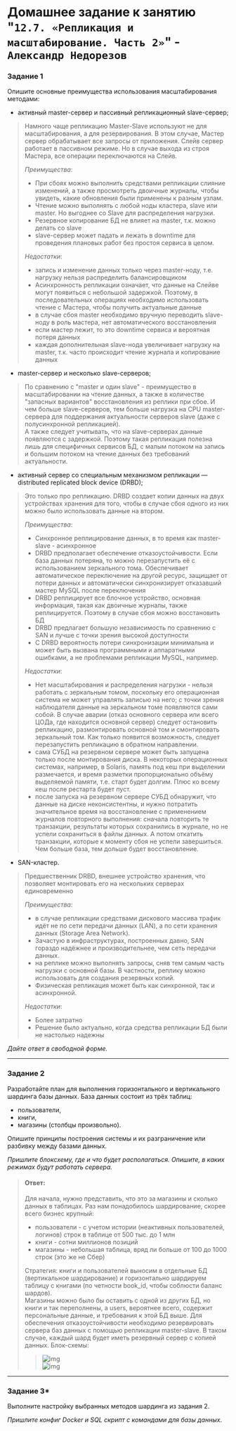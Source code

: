 # Домашнее задание к занятию "`12.7. «Репликация и масштабирование. Часть 2»`" - `Александр Недорезов`

### Задание 1

Опишите основные преимущества использования масштабирования методами:

- активный master-сервер и пассивный репликационный slave-сервер; 
> Намного чаще репликацию Master-Slave используют не для масштабирования, а для резервирования. 
> В этом случае, Мастер сервер обрабатывает все запросы от приложения. 
> Слейв сервер работает в пассивном режиме. Но в случае выхода из строя Мастера, все операции переключаются на Слейв.  
> 
> *Преимущества*:
> 
> * При сбоях можно выполнить средствами репликации слияние изменений, а также просмотреть двоичные журналы, чтобы увидеть, какие обновления были применены к разным узлам.
> * Чтение можно выполнять с любой ноды кластера, slave или master. Но выгоднее со Slave для распределения нагрузки.
> * Резервное копирование БД не влияет на master, т.к. можно делать со slave
> * slave-сервер может падать и лежать в downtime для проведения плановых работ без простоя сервиса в целом.
>   
> *Недостатки*:
> * запись и изменение данных только через master-ноду, т.е. нагрузку нельзя распределить балансировщиком
> * Асинхронность репликации означает, что данные на Слейве могут появиться с небольшой задержкой. Поэтому, в последовательных операциях необходимо использовать чтение с Мастера, чтобы получить актуальные данные
> * в случае сбоя master необходимо вручную переводить slave-ноду в роль мастера, нет автоматического восстановления
> * если мастер лежит, то это downtime сервиса и вероятная потеря данных
> * каждая дополнительная slave-нода увеличивает нагрузку на master, т.к. часто происходит чтение журнала и копирование данных

- master-сервер и несколько slave-серверов;  
> По сравнению с "master и один slave" - преимущество в масштабировании на чтение данных, а также в количестве "запасных вариантов" восстановления из реплики при сбое.
> И чем больше slave-серверов, тем больше нагрузка на CPU master-сервера для поддержания актуальности серверов slave (даже с полусинхронной репликацией).  
> А также следует учитывать, что на slave-серверах данные появляются с задержкой. Поэтому такая репликация полезна лишь для специфичных сервисов БД, с малым потоком на запись и большим потоком на чтение данных без требований актуальности.

- активный сервер со специальным механизмом репликации — distributed replicated block device (DRBD);
> Это только про репликацию. DRBD создает копии данных на двух устройствах хранения для того, чтобы в случае сбоя одного из них можно было использовать данные на втором.
> 
> *Преимущества*:
> * Синхронное реплицирование данных, в то время как master-slave - асинхронное
> * DRBD предполагает обеспечение отказоустойчивости. Если база данных потеряна, то можно перезапустить её с использованием зеркального тома. Обеспечивает автоматическое переключение на другой ресурс, защищает от потери данных и автоматически синхронизирует отказавший мастер MySQL после переключения
> * DRBD реплицирует все блочное устройство, основная информация, такая как двоичные журналы, также реплицируется. Поэтому в случае сбоя можно восстановить БД
> * DRBD предлагает большую независимость по сравнению с SAN и лучше с точки зрения высокой доступности
> * С DRBD вероятность потери синхронизации минимальна и может быть вызвана программными и аппаратными ошибками, а не проблемами репликации MySQL, например.    
> 
> *Недостатки*:
> * Нет масштабирования и распределения нагрузки - нельзя работать с зеркальным томом, поскольку его операционная система не может управлять записью на него; с точки зрения наблюдателя данные на зеркальном томе появляются сами собой. В случае аварии (отказ основного сервера или всего ЦОДа, где находится основной сервер) следует остановить репликацию, размонтировать основной том и смонтировать зеркальный том. Как только появится возможность, следует перезапустить репликацию в обратном направлении.
> * сама СУБД на резервном сервере может быть запущена только после монтирования диска. В некоторых операционных системах, например, в Solaris, память под кеш при выделении размечается, и время разметки пропорционально объёму выделяемой памяти, т.е. старт будет долгим. Плюс ко всему кеш после рестарта будет пуст.
> * после запуска на резервном сервере СУБД обнаружит, что данные на диске неконсистентны, и нужно потратить значительное время на восстановление с применением журналов повторного выполнения: сначала повторить те транзакции, результаты которых сохранились в журнале, но не успели сохраниться в файлы данных. А потом откатить транзакции, которые к моменту сбоя не успели завершиться. Чем больше база, тем дольше будет восстановление.

- SAN-кластер.
> Предшественник DRBD, внешнее устройство хранения, что позволяет монтировать его на нескольких серверах единовременно
> 
> *Преимущества*:
> * в случае репликации средствами дискового массива трафик идёт не по сети передачи данных (LAN), а по сети хранения данных (Storage Area Network).  
> * Зачастую в инфраструктурах, построенных давно, SAN гораздо надёжнее и производительнее, чем сеть передачи данных.  
> * на реплике можно выполнять запросы, сняв тем самым часть нагрузки с основной базы. В частности, реплику можно использовать для создания резервных копий.
> * Физическая репликация может быть как синхронной, так и асинхронной. 
> 
> *Недостатки*:
> * Более затратно
> * Решение было актуально, когда средства репликации БД были не настолько надежны

*Дайте ответ в свободной форме.*


---

### Задание 2

Разработайте план для выполнения горизонтального и вертикального шардинга базы данных. 
База данных состоит из трёх таблиц: 

- пользователи, 
- книги, 
- магазины (столбцы произвольно). 

Опишите принципы построения системы и их разграничение или разбивку между базами данных.

*Пришлите блоксхему, где и что будет располагаться. Опишите, в каких режимах будут работать сервера.* 

> #### Ответ: 
> Для начала, нужно представить, что это за магазины и сколько данных в таблицах. Раз нам понадобилось шардирование, скорее всего бизнес крупный:
> - пользователи - с учетом истории (неактивных пользователей, логинов) строк в таблице от 500 тыс. до 1 млн  
> - книги - сотни миллионов позиций  
> - магазины - небольшая таблица, вряд ли больше от 100 до 1000 строк (это же не Сбер)  
>
> Стратегия: книги и пользователей выносим в отдельные БД (вертикальное шардирование) 
> и горизонтально шардируем таблицу с книгами (по четности book_id, чтобы соблюсти баланс шардов).  
> Магазины можно было бы оставить с одной из других БД, но книги и так переполнены, а users, вероятнее всего, содержит персональные данные, и требования к этой БД выше.
> Для обеспечения отказоустойчивости необходимо резервировать сервера баз данных с помощью репликации master-slave. 
> В таком случае, каждый шард будет иметь резервный сервер с копией данных.
> Блок-схемы:
> > ![img](https://github.com/smutosey/sys-netology-hw/blob/main/12-07-replica2/img/2-01.png)  
> > ![img](https://github.com/smutosey/sys-netology-hw/blob/main/12-07-replica2/img/2-02.png)  


---
### Задание 3*

Выполните настройку выбранных методов шардинга из задания 2.

*Пришлите конфиг Docker и SQL скрипт с командами для базы данных*.